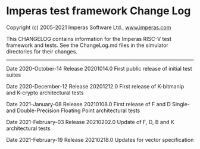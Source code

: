 # Imperas test framework Change Log

Copyright (c) 2005-2021 Imperas Software Ltd., www.imperas.com

This CHANGELOG contains information for the Imperas RISC-V test framework and tests.
See the ChangeLog.md files in the simulator directories for their changes.

---
Date 2020-October-14
Release 20201014.0
First public release of initial test suites

Date 2020-December-12
Release 20201212.0
First release of K-bitmanip and K-crypto architectural tests

Date 2021-January-08
Release 20210108.0
First release of F and D Single- and Double-Precision Floating Point architectural tests

Date 2021-February-03
Release 20210202.0
Update of F, D, B and K architectural tests

Date 2021-February-19
Release 20210218.0
Updates for vector specification


